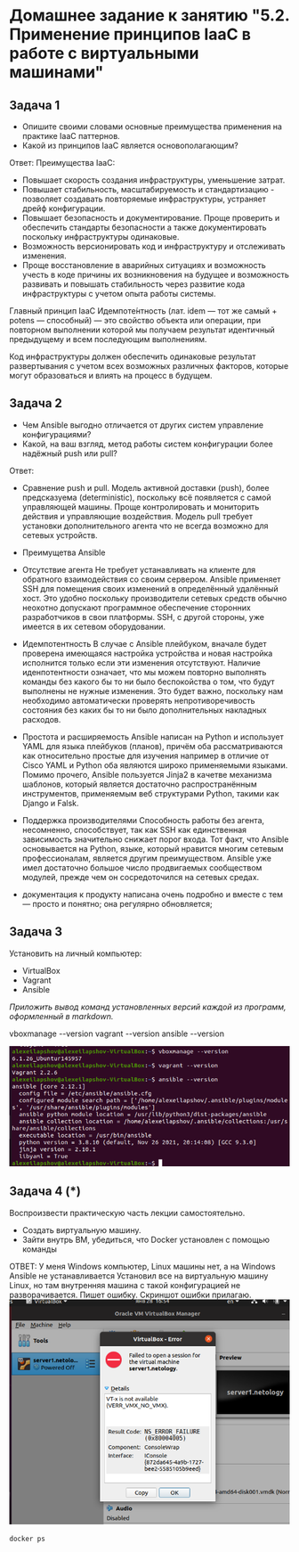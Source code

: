 
# Домашнее задание к занятию "5.2. Применение принципов IaaC в работе с виртуальными машинами"

## Задача 1

- Опишите своими словами основные преимущества применения на практике IaaC паттернов.
- Какой из принципов IaaC является основополагающим?

Ответ:
Преимущества IaaC:
- Повышает скорость создания инфраструктуры, уменьшение затрат.
- Повышает стабильность, масштабируемость и стандартизацию - позволяет создавать повторяемые инфраструктуры, устраняет дрейф конфигурации.
- Повышает безопасность и документирование. Проще проверить и обеспечить стандарты безопасности а также документировать поскольку
инфраструктуры одинаковые.
- Возможность версионировать код и инфраструктуру и отслеживать изменения.
- Проще восстановление в аварийных ситуациях и возможность учесть в коде причины их возникновения на будущее и возможность
развивать и повышать стабильность через развитие кода инфраструктуры с учетом опыта работы системы.

Главный принцип IaaC
Идемпоте́нтность (лат. idem — тот же самый + potens — способный) —
это свойство объекта или операции, при повторном выполнении
которой мы получаем результат идентичный предыдущему и всем
последующим выполнениям.

Код инфраструктуры должен обеспечить одинаковые результат развертывания с учетом всех возможных различных факторов, которые могут образоваться
и влиять на процесс в будущем.

## Задача 2

- Чем Ansible выгодно отличается от других систем управление конфигурациями?
- Какой, на ваш взгляд, метод работы систем конфигурации более надёжный push или pull?

Ответ:
- Сравнение push и pull.
Модель активной доставки (push), более предсказуема (deterministic), поскольку всё появляется с самой управляющей машины.
Проще контролировать и мониторить действия и управляющие воздействия.
Модель pull требует установки дополнительного агента что не всегда возможно для сетевых устройств.


- Преимущетва Ansible
- Отсутствие агента
Не требует устанавливать на клиенте для обратного взаимодействия со своим сервером. 
Ansible применяет SSH для помещения своих изменений в определённый удалённый хост. 
Это удобно поскольку производители сетевых средств обычно неохотно допускают 
программное обеспечение сторонних разработчиков в свои платформы. 
SSH, с другой стороны, уже имеется в их сетевом оборудовании. 

- Идемпотентность
В случае с Ansible плейбуком, вначале будет проверена имеющаяся настройка устройства и новая настройка исполнится только если эти изменения отсутствуют.
Наличие иденпотентности означает, что мы можем повторно выполнять команды без какого бы то ни было беспокойства о том, 
что будут выполнены не нужные изменения. Это будет важно, поскольку нам необходимо автоматически проверять непротиворечивость 
состояния без каких бы то ни было дополнительных накладных расходов.

- Простота и расширяемость
Ansible написан на Python и использует YAML для языка плейбуков (планов), 
причём оба рассматриваются как относительно простые для изучения например в отличие от Cisco
YAML и Python оба являются широко применяемыми языками.
Помимо прочего, Ansible пользуется Jinja2 в качетве механизма шаблонов, 
который является достаточно распространённым инструментов, применяемым веб структурами Python, 
такими как Django и Falsk.

- Поддержка производителями
Способность работы без агента, несомненно, способствует, так как SSH как единственная зависимость значительно снижает порог входа. 
Тот факт, что Ansible основывается на Python, языке, который нравится многим сетевым профессионалам, 
является другим преимуществом. Ansible уже имел достаточно большое число продвигаемых сообществом модулей, 
прежде чем он сосредоточился на сетевых средах. 

- документация к продукту написана очень подробно и вместе с тем — просто и понятно; она регулярно обновляется;

## Задача 3

Установить на личный компьютер:

- VirtualBox
- Vagrant
- Ansible

*Приложить вывод команд установленных версий каждой из программ, оформленный в markdown.*

vboxmanage --version
vagrant --version
ansible --version

![Скриншот](img/5-2/задача-3-скриншот%20установленных%20программ.png)

## Задача 4 (*)

Воспроизвести практическую часть лекции самостоятельно.

- Создать виртуальную машину.
- Зайти внутрь ВМ, убедиться, что Docker установлен с помощью команды

ОТВЕТ: У меня Windows компьютер, Linux машины нет, а на Windows Ansible не устанавливается
Установил все на виртуальную машину Linux, но там внутренняя машина с такой конфигурацией не разворачивается.
Пишет ошибку.
Скриншот ошибки прилагаю.
![Скриншот](img/5-2/ошибка%20при%20запуске%20вирутальной%20машины%20из%20виртуальной.png)

```
docker ps
```
